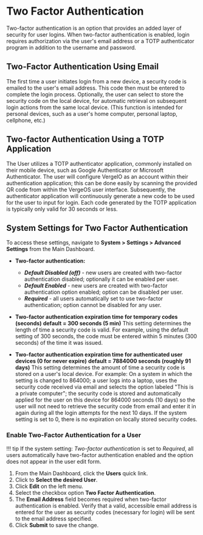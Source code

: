 # Two Factor Authentication

Two-factor authentication is an option that provides an added layer of security for user logins. When two-factor authentication is enabled, login requires authorization via the user's email address or a TOTP authenticator program in addition to the username and password.

## Two-Factor Authentication Using Email

The first time a user initiates login from a new device, a security code is emailed to the user's email address. This code then must be entered to complete the login process. Optionally, the user can select to store the security code on the local device, for automatic retrieval on subsequent login actions from the same local device. (This function is intended for personal devices, such as a user's home computer, personal laptop, cellphone, etc.)

## Two-factor Authentication Using a TOTP Application

The User utilizes a TOTP authenticator application, commonly installed on their mobile device, such as Google Authenticator or Microsoft Authenticator. The user will configure VergeIO as an account within their authentication application; this can be done easily by scanning the provided QR code from within the VergeOS user interface. Subsequently, the authenticator application will continuously generate a new code to be used for the user to input for login. Each code generated by the TOTP application is typically only valid for 30 seconds or less.

## System Settings for Two Factor Authentication

To access these settings, navigate to **System > Settings > Advanced Settings** from the Main Dashboard.

- **Two-factor authentication:**

  - ***Default Disabled (off)*** - new users are created with two-factor authentication disabled; optionally it can be enabled per user.
  - ***Default Enabled*** - new users are created with two-factor authentication option enabled; option can be disabled per user.
  - ***Required*** - all users automatically set to use two-factor authentication; option cannot be disabled for any user.

- **Two-factor authentication expiration time for temporary codes (seconds)**
  **default = 300 seconds (5 min)**
This setting determines the length of time a security code is valid. For example, using the default setting of 300 seconds, the code must be entered within 5 minutes (300 seconds) of the time it was issued.

- **Two-factor authentication expiration time for authenticated user devices (0 for never expire)**
**default = 7884000 seconds (roughly 91 days)**
This setting determines the amount of time a security code is stored on a user's local device. For example: On a system in which the setting is changed to 864000; a user logs into a laptop, uses the security code received via email and selects the option labeled "This is a private computer"; the security code is stored and automatically applied for the user on this device for 864000 seconds (10 days) so the user will not need to retrieve the security code from email and enter it in again during all the login attempts for the next 10 days. If the system setting is set to 0, there is no expiration on locally stored security codes.

### Enable Two-Factor Authentication for a User

!!! tip
    If the system setting: *Two-factor authentication* is set to *Required*, all users automatically have two-factor authentication enabled and the option does not appear in the user edit form.

1. From the Main Dashboard, click the **Users** quick link.
2. Click to **Select the desired User**.
3. Click **Edit** on the left menu.
4. Select the checkbox option **Two Factor Authentication**.
5. The **Email Address** field becomes required when two-factor authentication is enabled. Verify that a valid, accessible email address is entered for the user as security codes (necessary for login) will be sent to the email address specified.
6. Click **Submit** to save the change.
